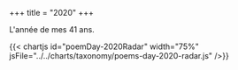 +++
title = "2020"
+++

L'année de mes 41 ans.

{{< chartjs id="poemDay-2020Radar" width="75%" jsFile="../../charts/taxonomy/poems-day-2020-radar.js" />}}